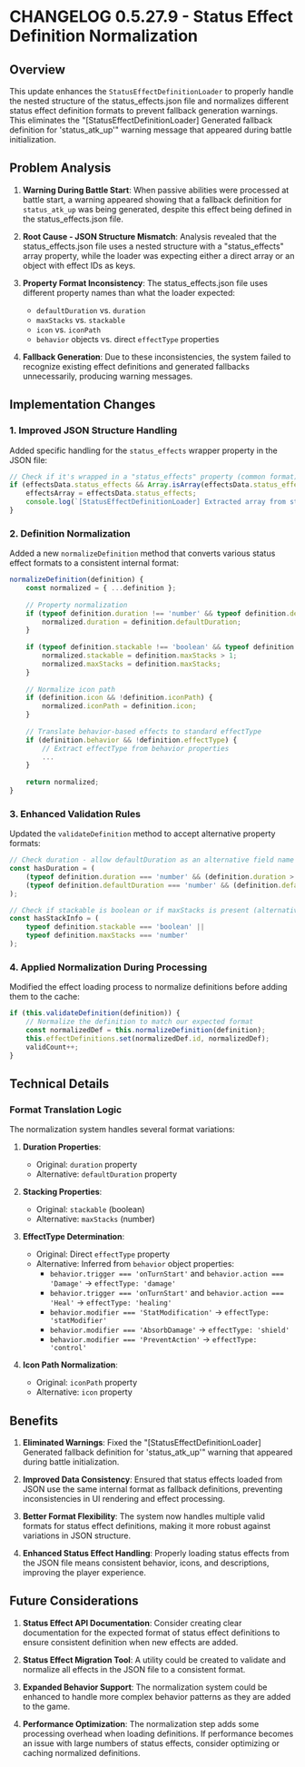 # CHANGELOG 0.5.27.9 - Status Effect Definition Normalization

## Overview

This update enhances the `StatusEffectDefinitionLoader` to properly handle the nested structure of the status_effects.json file and normalizes different status effect definition formats to prevent fallback generation warnings. This eliminates the "[StatusEffectDefinitionLoader] Generated fallback definition for 'status_atk_up'" warning message that appeared during battle initialization.

## Problem Analysis

1. **Warning During Battle Start**: When passive abilities were processed at battle start, a warning appeared showing that a fallback definition for `status_atk_up` was being generated, despite this effect being defined in the status_effects.json file.

2. **Root Cause - JSON Structure Mismatch**: Analysis revealed that the status_effects.json file uses a nested structure with a "status_effects" array property, while the loader was expecting either a direct array or an object with effect IDs as keys.

3. **Property Format Inconsistency**: The status_effects.json file uses different property names than what the loader expected:
   - `defaultDuration` vs. `duration`
   - `maxStacks` vs. `stackable`
   - `icon` vs. `iconPath`
   - `behavior` objects vs. direct `effectType` properties

4. **Fallback Generation**: Due to these inconsistencies, the system failed to recognize existing effect definitions and generated fallbacks unnecessarily, producing warning messages.

## Implementation Changes

### 1. Improved JSON Structure Handling

Added specific handling for the `status_effects` wrapper property in the JSON file:

```javascript
// Check if it's wrapped in a "status_effects" property (common format)
if (effectsData.status_effects && Array.isArray(effectsData.status_effects)) {
    effectsArray = effectsData.status_effects;
    console.log(`[StatusEffectDefinitionLoader] Extracted array from status_effects property with ${effectsArray.length} effects`);
} 
```

### 2. Definition Normalization

Added a new `normalizeDefinition` method that converts various status effect formats to a consistent internal format:

```javascript
normalizeDefinition(definition) {
    const normalized = { ...definition };
    
    // Property normalization
    if (typeof definition.duration !== 'number' && typeof definition.defaultDuration === 'number') {
        normalized.duration = definition.defaultDuration;
    }
    
    if (typeof definition.stackable !== 'boolean' && typeof definition.maxStacks === 'number') {
        normalized.stackable = definition.maxStacks > 1;
        normalized.maxStacks = definition.maxStacks;
    }
    
    // Normalize icon path
    if (definition.icon && !definition.iconPath) {
        normalized.iconPath = definition.icon;
    }
    
    // Translate behavior-based effects to standard effectType
    if (definition.behavior && !definition.effectType) {
        // Extract effectType from behavior properties
        ...
    }
    
    return normalized;
}
```

### 3. Enhanced Validation Rules

Updated the `validateDefinition` method to accept alternative property formats:

```javascript
// Check duration - allow defaultDuration as an alternative field name
const hasDuration = (
    (typeof definition.duration === 'number' && (definition.duration > 0 || definition.duration === -1)) ||
    (typeof definition.defaultDuration === 'number' && (definition.defaultDuration > 0 || definition.defaultDuration === -1))
);

// Check if stackable is boolean or if maxStacks is present (alternative to stackable)
const hasStackInfo = (
    typeof definition.stackable === 'boolean' ||
    typeof definition.maxStacks === 'number'
);
```

### 4. Applied Normalization During Processing

Modified the effect loading process to normalize definitions before adding them to the cache:

```javascript
if (this.validateDefinition(definition)) {
    // Normalize the definition to match our expected format
    const normalizedDef = this.normalizeDefinition(definition);
    this.effectDefinitions.set(normalizedDef.id, normalizedDef);
    validCount++;
}
```

## Technical Details

### Format Translation Logic

The normalization system handles several format variations:

1. **Duration Properties**: 
   - Original: `duration` property
   - Alternative: `defaultDuration` property

2. **Stacking Properties**:
   - Original: `stackable` (boolean)
   - Alternative: `maxStacks` (number)

3. **EffectType Determination**:
   - Original: Direct `effectType` property
   - Alternative: Inferred from `behavior` object properties:
     - `behavior.trigger === 'onTurnStart'` and `behavior.action === 'Damage'` → `effectType: 'damage'`
     - `behavior.trigger === 'onTurnStart'` and `behavior.action === 'Heal'` → `effectType: 'healing'`
     - `behavior.modifier === 'StatModification'` → `effectType: 'statModifier'`
     - `behavior.modifier === 'AbsorbDamage'` → `effectType: 'shield'`
     - `behavior.modifier === 'PreventAction'` → `effectType: 'control'`

4. **Icon Path Normalization**:
   - Original: `iconPath` property
   - Alternative: `icon` property

## Benefits

1. **Eliminated Warnings**: Fixed the "[StatusEffectDefinitionLoader] Generated fallback definition for 'status_atk_up'" warning that appeared during battle initialization.

2. **Improved Data Consistency**: Ensured that status effects loaded from JSON use the same internal format as fallback definitions, preventing inconsistencies in UI rendering and effect processing.

3. **Better Format Flexibility**: The system now handles multiple valid formats for status effect definitions, making it more robust against variations in JSON structure.

4. **Enhanced Status Effect Handling**: Properly loading status effects from the JSON file means consistent behavior, icons, and descriptions, improving the player experience.

## Future Considerations

1. **Status Effect API Documentation**: Consider creating clear documentation for the expected format of status effect definitions to ensure consistent definition when new effects are added.

2. **Status Effect Migration Tool**: A utility could be created to validate and normalize all effects in the JSON file to a consistent format.

3. **Expanded Behavior Support**: The normalization system could be enhanced to handle more complex behavior patterns as they are added to the game.

4. **Performance Optimization**: The normalization step adds some processing overhead when loading definitions. If performance becomes an issue with large numbers of status effects, consider optimizing or caching normalized definitions.